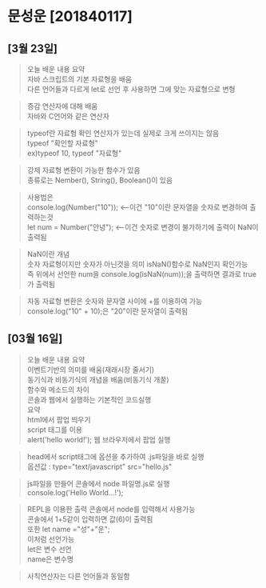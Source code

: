 # 문성운 [201840117]
## [3월 23일]
>오늘 배운 내용 요약 <br>
자바 스크립트의 기본 자료형을 배움<br>
다른 언어들과 다르게 let로 선언 후 사용하면 그에 맞는 자료형으로 변형<br>

>증감 연산자에 대해 배움<br>
자바와 C언어와 같은 연산자<br>

>typeof란 자료형 확인 연산자가 있는데 실제로 크게 쓰이지는 않음<br>
typeof "확인할 자료형"<br>
ex)typeof 10, typeof "자료형"<br>

>강제 자료형 변환이 가능한 함수가 있음<br>
종류로는 Nember(), String(), Boolean()이 있음<br>

>사용법은<br>
console.log(Number("10")); <--이건 "10"이란 문자열을 숫자로 변경하여 출력하는것<br>
let num = Number("안녕"); <--이건 숫자로 변경이 불가하기에 출력이  NaN이 출력됨<br>


>NaN이란 개념<br>
숫자 자료형이지만 숫자가 아닌것을 의미 isNaN()함수로 NaN인지 확인가능<br>
즉 위에서 선언한 num을 console.log(isNaN(num));을 출력하면 결과로 true가 출력됨<br>

>자동 자료형 변환은 숫자와 문자열 사이에 +를 이용하여 가능<br>
console.log("10" + 10);은 "20"이란 문자열이 출력됨<br>


## [03월 16일]
> 오늘 배운 내용 요약 <br>
이벤트기반의 의미를 배움(재래시장 줄서기) <br>
동기식과 비동기식의 개념을 배움(비동기식 개꿀) <br>
함수와 메소드의 차이 <br>
콘솔과 웹에서 실행하는 기본적인 코드실행 <br>
> 요약<br>
html에서 팝업 띄우기<br>
>  script 태그를 이용<br>
    alert('hello world!');
    웹 브라우저에서 팝업 실행

>head에서 script태그에 옵션을 추가하여 .js파일을 바로 실행<br>
옵션값 : type="text/javascript" src="hello.js"<br>

>js파일을 만들어 콘솔에서 node 파일명.js로 실행<br>
console.log('Hello World...!');<br>

>REPL을 이용한 출력 콘솔에서 node를 입력해서 사용가능<br>
콘솔에서 1+5같이 입력하면 값(6)이 출력됨<br>
또한 let name ="성"+"운";<br>
이처럼 선언가능<br>
let은 변수 선언<br>
name은 변수명<br>

>사칙연산자는 다른 언어들과 동일함